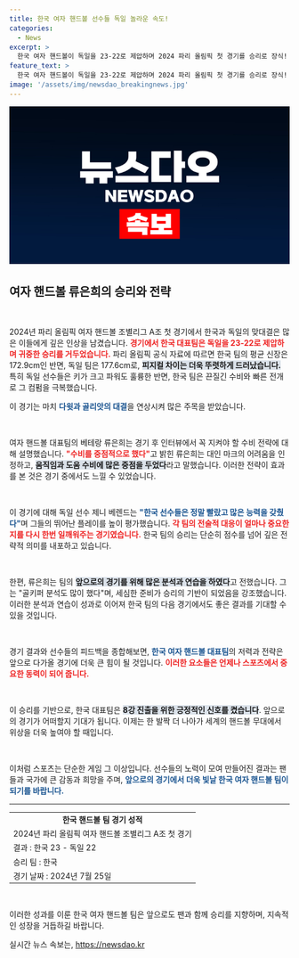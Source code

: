 ```yaml
---
title: 한국 여자 핸드볼 선수들 독일 놀라운 속도!
categories:
  - News
excerpt: >
  한국 여자 핸드볼이 독일을 23-22로 제압하며 2024 파리 올림픽 첫 경기를 승리로 장식! 저지른 신체적 열세에도 불구하고 끈질긴 수비와 전술로 극적 역전승을 거둔 한국. 8강 진출의 희망을 밝혔다!
feature_text: >
  한국 여자 핸드볼이 독일을 23-22로 제압하며 2024 파리 올림픽 첫 경기를 승리로 장식! 저지른 신체적 열세에도 불구하고 끈질긴 수비와 전술로 극적 역전승을 거둔 한국. 8강 진출의 희망을 밝혔다!
image: '/assets/img/newsdao_breakingnews.jpg'
---
```


<p><img src="/assets/img/newsdao_breakingnews.jpg" alt="ontimetimes 속보" /></p>

<h2 data-ke-size="size26">여자 핸드볼 류은희의 승리와 전략</h2>

<p data-ke-size="size16">&nbsp;</p>

<p>2024년 파리 올림픽 여자 핸드볼 조별리그 A조 첫 경기에서 한국과 독일의 맞대결은 많은 이들에게 깊은 인상을 남겼습니다. <b><span style="color: #ee2323;">경기에서 한국 대표팀은 독일을 23-22로 제압하며 귀중한 승리를 거두었습니다.</span></b> 파리 올림픽 공식 자료에 따르면 한국 팀의 평균 신장은 172.9cm인 반면, 독일 팀은 177.6cm로, <b><span style="background-color: #21538527;">피지컬 차이는 더욱 뚜렷하게 드러났습니다.</span></b> 특히 독일 선수들은 키가 크고 파워도 훌륭한 반면, 한국 팀은 끈질긴 수비와 빠른 전개로 그 컴펌을 극복했습니다.   </p>

<p>이 경기는 마치 <b><span style="color: #1a5490;">다윗과 골리앗의 대결</span></b>을 연상시켜 많은 주목을 받았습니다. </p>

<p data-ke-size="size16">&nbsp;</p>

<p>여자 핸드볼 대표팀의 베테랑 류은희는 경기 후 인터뷰에서 꼭 지켜야 할 수비 전략에 대해 설명했습니다. <b><span style="color: #ee2323;">"수비를 중점적으로 했다"</span></b>고 밝힌 류은희는 대인 마크의 어려움을 인정하고, <b><span style="background-color: #21538527;">움직임과 도움 수비에 많은 중점을 두었다</span></b>라고 말했습니다. 이러한 전략이 효과를 본 것은 경기 중에서도 느낄 수 있었습니다.  </p>

<p data-ke-size="size16">&nbsp;</p>

<p>이 경기에 대해 독일 선수 제니 베렌드는 <b><span style="color: #1a5490;">"한국 선수들은 정말 빨랐고 많은 능력을 갖췄다"</span></b>며 그들의 뛰어난 플레이를 높이 평가했습니다. <b><span style="color: #ee2323;">각 팀의 전술적 대응이 얼마나 중요한지를 다시 한번 일깨워주는 경기였습니다.</span></b> 한국 팀의 승리는 단순히 점수를 넘어 깊은 전략적 의미를 내포하고 있습니다. </p>

<p data-ke-size="size16">&nbsp;</p>

<p>한편, 류은희는 팀의 <b><span style="background-color: #21538527;">앞으로의 경기를 위해 많은 분석과 연습을 하였다</span></b>고 전했습니다. 그는 "골키퍼 분석도 많이 했다"며, 세심한 준비가 승리의 기반이 되었음을 강조했습니다. 이러한 분석과 연습이 성과로 이어져 한국 팀의 다음 경기에서도 좋은 결과를 기대할 수 있을 것입니다. </p>

<p data-ke-size="size16">&nbsp;</p>

<p>경기 결과와 선수들의 피드백을 종합해보면, <b><span style="color: #1a5490;">한국 여자 핸드볼 대표팀</span></b>의 저력과 전략은 앞으로 다가올 경기에 더욱 큰 힘이 될 것입니다. <b><span style="color: #ee2323;">이러한 요소들은 언제나 스포츠에서 중요한 동력이 되어 줍니다.</span></b> </p>

<p data-ke-size="size16">&nbsp;</p>

<p>이 승리를 기반으로, 한국 대표팀은 <b><span style="background-color: #21538527;">8강 진출을 위한 긍정적인 신호를 켰습니다</span></b>. 앞으로의 경기가 어떠할지 기대가 됩니다. 이제는 한 발짝 더 나아가 세계의 핸드볼 무대에서 위상을 더욱 높여야 할 때입니다.</p>

<p data-ke-size="size16">&nbsp;</p>

<p>이처럼 스포츠는 단순한 게임 그 이상입니다. 선수들의 노력이 모여 만들어진 결과는 팬들과 국가에 큰 감동과 희망을 주며, <b><span style="color: #1a5490;">앞으로의 경기에서 더욱 빛날 한국 여자 핸드볼 팀이 되기를 바랍니다.</span></b> </p>

<hr> 

<table style="width:100%; border-collapse: collapse;">
  <tr>
    <td style="text-align: center; height: 17px;"><b>한국 핸드볼 팀 경기 성적</b></td>
  </tr>
  <tr>
    <td>2024년 파리 올림픽 여자 핸드볼 조별리그 A조 첫 경기</td>
  </tr>
  <tr>
    <td>결과 : 한국 23 - 독일 22</td>
  </tr>
  <tr>
    <td>승리 팀 : 한국</td>
  </tr>
  <tr>
    <td>경기 날짜 : 2024년 7월 25일</td>
  </tr>
</table>

<p data-ke-size="size16">&nbsp;</p> 

<p>이러한 성과를 이룬 한국 여자 핸드볼 팀은 앞으로도 팬과 함께 승리를 지향하며, 지속적인 성장을 거듭하길 바랍니다.</p>
실시간 뉴스 속보는, <a href="https://newsdao.kr" rel="dofollow">https://newsdao.kr</a>


